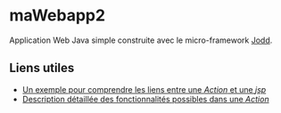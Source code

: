 # maWebapp2

Application Web Java simple construite avec le micro-framework [Jodd](http://jodd.org/).

## Liens utiles

- [Un exemple pour comprendre les liens entre une *Action* et une *jsp*](http://jodd.org/doc/example/working-example.html)
- [Description détaillée des fonctionnalités possibles dans une *Action*](http://jodd.org/doc/madvoc/actions.html)
